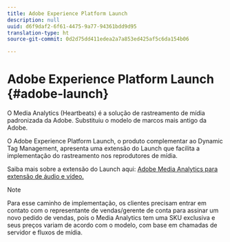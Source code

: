 ```yaml
---
title: Adobe Experience Platform Launch
description: null
uuid: d6f9daf2-6f61-4475-9a77-94361bdd9d95
translation-type: ht
source-git-commit: 0d2d75dd411edea2a7a853ed425af5c6da154b06

---
```



# Adobe Experience Platform Launch {#adobe-launch}

O Media Analytics (Heartbeats) é a solução de rastreamento de mídia padronizada da Adobe. Substituiu o modelo de marcos mais antigo da Adobe.

O Adobe Experience Platform Launch, o produto complementar ao Dynamic Tag Management, apresenta uma extensão do Launch que facilita a implementação do rastreamento nos reprodutores de mídia.

Saiba mais sobre a extensão do Launch aqui: [Adobe Media Analytics para extensão de áudio e vídeo.](https://docs.adobe.com/content/help/pt-BR/launch/using/extensions-ref/adobe-extension/media-analytics-extension/overview.html)

>[!NOTE]
>
>Para esse caminho de implementação, os clientes precisam entrar em contato com o representante de vendas/gerente de conta para assinar um novo pedido de vendas, pois o Media Analytics tem uma SKU exclusiva e seus preços variam de acordo com o modelo, com base em chamadas de servidor e fluxos de mídia.

